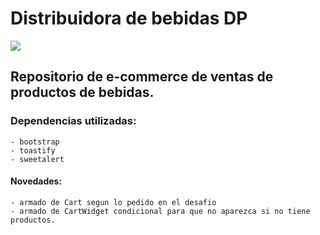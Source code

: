 # Distribuidora de bebidas DP

![](/public/Animation.gif)

## Repositorio de e-commerce de ventas de productos de bebidas.

### Dependencias utilizadas:

    - bootstrap
    - toastify
    - sweetalert


#### Novedades:

    - armado de Cart segun lo pedido en el desafio
    - armado de CartWidget condicional para que no aparezca si no tiene productos.


